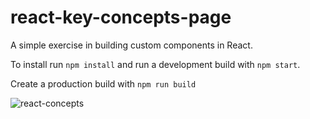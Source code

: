 # react-key-concepts-page
A simple exercise in building custom components in React.  

To install run `npm install` and run a development build with `npm start`. 

Create a production build with `npm run build`

![react-concepts](https://github.com/teslazonda/react-key-concepts-page/assets/69414602/61b356c0-ef54-421c-88a9-7a05ea41be0b)

